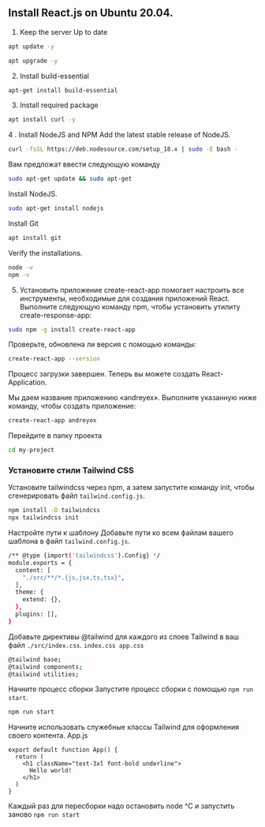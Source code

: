 ## Install React.js on Ubuntu 20.04.
1. Keep the server Up to date
```bash
apt update -y
```
```bash
apt upgrade -y
```
2. Install build-essential
```bash
apt-get install build-essential
```
3. Install required package
```bash
apt install curl -y
```
4 . Install NodeJS and NPM
Add the latest stable release of NodeJS.
```bash
curl -fsSL https://deb.nodesource.com/setup_18.x | sudo -E bash -
```
Вам предложат ввести следующую команду
```bash
sudo apt-get update && sudo apt-get
```
Install NodeJS.
```bash
sudo apt-get install nodejs
```
Install Git
```bash
apt install git
```
Verify the installations.
```bash
node -v
npm -v
```
5. Установить приложение create-react-app помогает настроить все инструменты, необходимые для создания приложений React.
Выполните следующую команду npm, чтобы установить утилиту create-response-app:
```bash
sudo npm -g install create-react-app
```
Проверьте, обновлена ли версия с помощью команды:
```bash
create-react-app --version
```
Процесс загрузки завершен. Теперь вы можете создать React-Application.

Мы даем название приложению «andreyex». Выполните указанную ниже команду, чтобы создать приложение:
```bash
create-react-app andreyex
```
Перейдите в папку проекта
```bash
cd my-project
```
### Установите стили Tailwind CSS
Установите tailwindcss через npm, а затем запустите команду init, чтобы сгенерировать файл `tailwind.config.js`.
```bash
npm install -D tailwindcss
npx tailwindcss init
```
Настройте пути к шаблону
Добавьте пути ко всем файлам вашего шаблона в файл `tailwind.config.js`.
```bash
/** @type {import('tailwindcss').Config} */
module.exports = {
  content: [
    "./src/**/*.{js,jsx,ts,tsx}",
  ],
  theme: {
    extend: {},
  },
  plugins: [],
}
```
Добавьте директивы @tailwind для каждого из слоев Tailwind в ваш файл `./src/index.css`.
`index.css app.css`
```bash
@tailwind base;
@tailwind components;
@tailwind utilities;
```
Начните процесс сборки
Запустите процесс сборки с помощью `npm run start`.
```bash
npm run start
```
Начните использовать служебные классы Tailwind для оформления своего контента.
App.js
```
export default function App() {
  return (
    <h1 className="text-3xl font-bold underline">
      Hello world!
    </h1>
  )
}
```
Каждый раз для пересборки надо остановить node ^C и запустить заново `npm run start`
